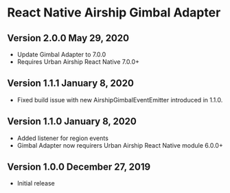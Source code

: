 # React Native Airship Gimbal Adapter

## Version 2.0.0 May 29, 2020
- Update Gimbal Adapter to 7.0.0
- Requires Urban Airship React Native 7.0.0+

## Version 1.1.1 January 8, 2020
- Fixed build issue with new AirshipGimbalEventEmitter introduced in 1.1.0.

## Version 1.1.0 January 8, 2020
- Added listener for region events
- Gimbal Adapter now requirers Urban Airship React Native module 6.0.0+

## Version 1.0.0 December 27, 2019
- Initial release